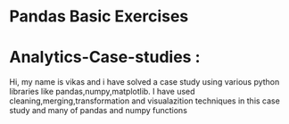 # Pandas Basic Exercises
# Analytics-Case-studies :
  Hi, my name is vikas and i have solved a case study using various python libraries like pandas,numpy,matplotlib. 
  I have used  cleaning,merging,transformation and visualazition techniques in this case study and many of pandas and numpy functions
  
